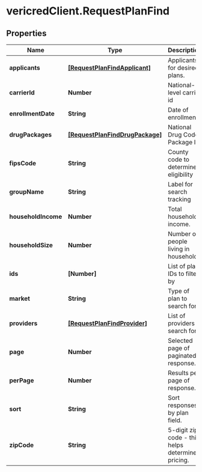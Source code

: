 # vericredClient.RequestPlanFind

## Properties
Name | Type | Description | Notes
------------ | ------------- | ------------- | -------------
**applicants** | [**[RequestPlanFindApplicant]**](RequestPlanFindApplicant.md) | Applicants for desired plans. | [optional] 
**carrierId** | **Number** | National-level carrier id | [optional] 
**enrollmentDate** | **String** | Date of enrollment | [optional] 
**drugPackages** | [**[RequestPlanFindDrugPackage]**](RequestPlanFindDrugPackage.md) | National Drug Code Package Id | [optional] 
**fipsCode** | **String** | County code to determine eligibility | [optional] 
**groupName** | **String** | Label for search tracking | [optional] 
**householdIncome** | **Number** | Total household income. | [optional] 
**householdSize** | **Number** | Number of people living in household. | [optional] 
**ids** | **[Number]** | List of plan IDs to filter by | [optional] 
**market** | **String** | Type of plan to search for. | [optional] 
**providers** | [**[RequestPlanFindProvider]**](RequestPlanFindProvider.md) | List of providers to search for. | [optional] 
**page** | **Number** | Selected page of paginated response. | [optional] 
**perPage** | **Number** | Results per page of response. | [optional] 
**sort** | **String** | Sort responses by plan field. | [optional] 
**zipCode** | **String** | 5-digit zip code - this helps determine pricing. | [optional] 


